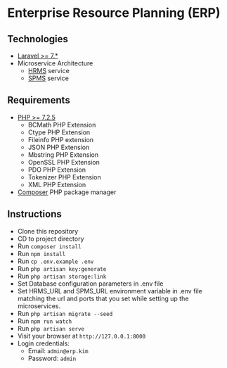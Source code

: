 # Enterprise Resource Planning (ERP)

## Technologies
- [Laravel >= 7.*](https://laravel.com/)
- Microservice Architecture
    - [HRMS](https://github.com/oworyoakim/hrms.git) service
    - [SPMS](https://github.com/oworyoakim/spms.git) service
## Requirements
- [PHP >= 7.2.5](https://www.php.net/)
    - BCMath PHP Extension
    - Ctype PHP Extension
    - Fileinfo PHP extension
    - JSON PHP Extension
    - Mbstring PHP Extension
    - OpenSSL PHP Extension
    - PDO PHP Extension
    - Tokenizer PHP Extension
    - XML PHP Extension
- [Composer](https://getcomposer.org/) PHP package manager

## Instructions
- Clone this repository
- CD to project directory
- Run `composer install`
- Run `npm install`
- Run `cp .env.example .env`
- Run `php artisan key:generate`
- Run `php artisan storage:link`
- Set Database configuration parameters in .env file
- Set HRMS_URL and SPMS_URL environment variable in .env file matching the url and ports that you set while setting up the microservices.
- Run `php artisan migrate --seed`
- Run `npm run watch`
- Run `php artisan serve`
- Visit your browser at `http://127.0.0.1:8000`
- Login credentials: 
    - Email: `admin@erp.kim`
    - Password: `admin`

